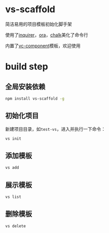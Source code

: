 # vs-scaffold
简洁易用的项目模板初始化脚手架

使用了[inquirer](https://github.com/SBoudrias/Inquirer.js/)，[ora](https://github.com/sindresorhus/ora)，[chalk](https://github.com/chalk/chalk)美化了命令行

内置了[vc-component](https://github.com/1465799166/vs-scaffold)模板，欢迎使用

# build step
## 全局安装依赖
``` bash
npm install vs-scaffold -g
```
## 初始化项目
新建项目目录，如`test-vs`，进入并执行一下命令：
``` bash
vs init
```

## 添加模板
``` bash
vs add
```

## 展示模板
``` bash
vs list
```

## 删除模板
``` bash
vs delete
```